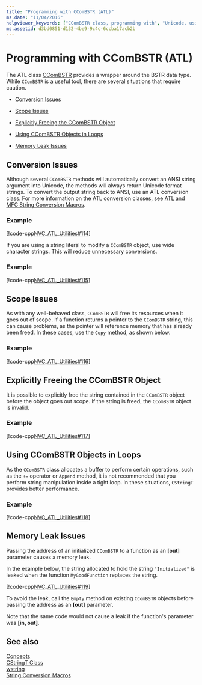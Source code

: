 ```yaml
---
title: "Programming with CComBSTR (ATL)"
ms.date: "11/04/2016"
helpviewer_keywords: ["CComBSTR class, programming with", "Unicode, using CComBSTR [ATL]"]
ms.assetid: d3bd0851-d132-4be9-9c4c-6ccba17acb2b
---
```

# Programming with CComBSTR (ATL)

The ATL class [CComBSTR](../atl/reference/ccombstr-class.md) provides a wrapper around the BSTR data type. While `CComBSTR` is a useful tool, there are several situations that require caution.

- [Conversion Issues](#programmingwithccombstr_conversionissues)

- [Scope Issues](#programmingwithccombstr_scopeissues)

- [Explicitly Freeing the CComBSTR Object](#programmingwithccombstr_explicitlyfreeing)

- [Using CComBSTR Objects in Loops](#programmingwithccombstr_usingloops)

- [Memory Leak Issues](#programmingwithccombstr_memoryleaks)

## <a name="programmingwithccombstr_conversionissues"></a> Conversion Issues

Although several `CComBSTR` methods will automatically convert an ANSI string argument into Unicode, the methods will always return Unicode format strings. To convert the output string back to ANSI, use an ATL conversion class. For more information on the ATL conversion classes, see [ATL and MFC String Conversion Macros](reference/string-conversion-macros.md).

### Example

[!code-cpp[NVC_ATL_Utilities#114](../atl/codesnippet/cpp/programming-with-ccombstr-atl_1.cpp)]

If you are using a string literal to modify a `CComBSTR` object, use wide character strings. This will reduce unnecessary conversions.

### Example

[!code-cpp[NVC_ATL_Utilities#115](../atl/codesnippet/cpp/programming-with-ccombstr-atl_2.cpp)]

## <a name="programmingwithccombstr_scopeissues"></a> Scope Issues

As with any well-behaved class, `CComBSTR` will free its resources when it goes out of scope. If a function returns a pointer to the `CComBSTR` string, this can cause problems, as the pointer will reference memory that has already been freed. In these cases, use the `Copy` method, as shown below.

### Example

[!code-cpp[NVC_ATL_Utilities#116](../atl/codesnippet/cpp/programming-with-ccombstr-atl_3.cpp)]

## <a name="programmingwithccombstr_explicitlyfreeing"></a> Explicitly Freeing the CComBSTR Object

It is possible to explicitly free the string contained in the `CComBSTR` object before the object goes out scope. If the string is freed, the `CComBSTR` object is invalid.

### Example

[!code-cpp[NVC_ATL_Utilities#117](../atl/codesnippet/cpp/programming-with-ccombstr-atl_4.cpp)]

## <a name="programmingwithccombstr_usingloops"></a> Using CComBSTR Objects in Loops

As the `CComBSTR` class allocates a buffer to perform certain operations, such as the `+=` operator or `Append` method, it is not recommended that you perform string manipulation inside a tight loop. In these situations, `CStringT` provides better performance.

### Example

[!code-cpp[NVC_ATL_Utilities#118](../atl/codesnippet/cpp/programming-with-ccombstr-atl_5.cpp)]

## <a name="programmingwithccombstr_memoryleaks"></a> Memory Leak Issues

Passing the address of an initialized `CComBSTR` to a function as an **[out]** parameter causes a memory leak.

In the example below, the string allocated to hold the string `"Initialized"` is leaked when the function `MyGoodFunction` replaces the string.

[!code-cpp[NVC_ATL_Utilities#119](../atl/codesnippet/cpp/programming-with-ccombstr-atl_6.cpp)]

To avoid the leak, call the `Empty` method on existing `CComBSTR` objects before passing the address as an **[out]** parameter.

Note that the same code would not cause a leak if the function's parameter was **[in, out]**.

## See also

[Concepts](../atl/active-template-library-atl-concepts.md)<br/>
[CStringT Class](../atl-mfc-shared/reference/cstringt-class.md)<br/>
[wstring](../standard-library/basic-string-class.md)<br/>
[String Conversion Macros](../atl/reference/string-conversion-macros.md)
